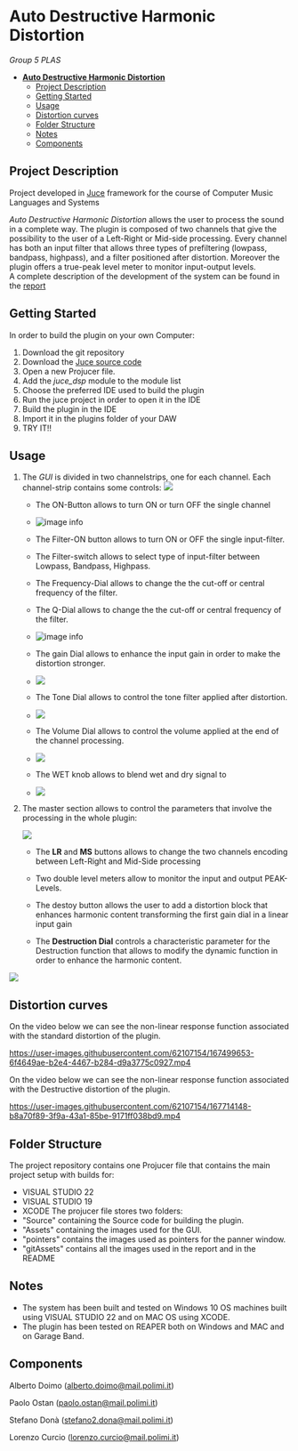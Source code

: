 # **Auto Destructive Harmonic Distortion**

 <em>Group 5 PLAS</em>

- [**Auto Destructive Harmonic Distortion**](#auto-destructive-harmonic-distortion)
  - [Project Description](#project-description)
  - [Getting Started](#getting-started)
  - [Usage](#usage)
  - [Distortion curves](#distortion-curves)
  - [Folder Structure](#folder-structure)
  - [Notes](#notes)
  - [Components](#components)

## Project Description

Project developed in [Juce](https://juce.com/) framework for the course of Computer Music Languages and Systems 
<!--
Granulands consists of a granular synthesizer that plays four different **Foley** sounds, all the generated through the <em>Granular Synthesis</em> technique. It also allows the user to manipulate their characteristics and to place them around the stereo spectrum.
A complete description of the development of the system can be found in the [report](https://github.com/polimi-cmls-22/group5-HW-SC-PLAS/blob/main/report1.pdf)
 -->
<em>Auto Destructive Harmonic Distortion</em> allows the user to process the sound in a complete way. The plugin is composed of two channels that give the possibility to the user of a Left-Right or Mid-side processing. Every channel has both an input filter that allows three types of prefiltering (lowpass, bandpass, highpass), and a filter positioned after distortion. Moreover the plugin offers a true-peak level meter to monitor input-output levels.  
A complete description of the development of the system can be found in the [report](https://github.com/polimi-cmls-22/group5-HW-SC-PLAS/blob/main/report1.pdf)

## Getting Started

In order to build the plugin on your own Computer:



1. Download the git repository
2. Download the [Juce source code](https://juce.com/get-juce)
3. Open a new Projucer file. 
4. Add the <em>juce_dsp</em> module to the module list
5. Choose the preferred IDE used to build the plugin
6. Run the juce project in order to open it in the IDE
7. Build the plugin in the IDE
8. Import it in the plugins folder of your DAW
9. TRY IT!! 



## Usage


1. The <em>GUI</em> is divided in two channelstrips, one for each channel. Each channel-strip contains some controls: 
  ![](./gitAssets/FullPlugin.PNG)
    

   
   * The ON-Button allows to turn ON or turn OFF the single channel
   * ![image info](./gitAssets/CHANNELON.PNG)
   

   * The Filter-ON button allows to turn ON or OFF the single input-filter.
   
   * The Filter-switch allows to select type of input-filter between Lowpass, Bandpass, Highpass.
   
   * The Frequency-Dial allows to change the the cut-off or central frequency of the filter. 
   
   * The Q-Dial allows to change the the cut-off or central frequency of the filter. 
   * ![image info](./gitAssets/FILTER.PNG)
   


   * The gain Dial allows to enhance the input gain in order to make the distortion stronger.
   * ![](./gitAssets/GAINDIAL.PNG)

   * The Tone Dial allows to control the tone filter applied after distortion.
   * ![](./gitAssets/TONE.PNG)
  
   * The Volume Dial allows to control the volume applied at the end of the channel processing.
   * ![](./gitAssets/VOLUME.PNG)
  
   * The WET knob allows to blend wet and dry signal to 
   * ![](./gitAssets/WET.PNG)


2. The master section allows to control the parameters that involve the processing in the whole plugin:

   ![](./gitAssets/MASTERCH.PNG)

   * The **LR** and **MS** buttons allows to change the two channels encoding between Left-Right and Mid-Side processing   

   * Two double level meters allow to monitor the input and output PEAK-Levels.
  
   * The destoy button allows the user to add a distortion block that enhances harmonic content transforming the first gain dial in a linear input gain

   * The **Destruction Dial** controls a characteristic parameter for the Destruction function that allows to modify the dynamic function in order to enhance the harmonic content. 

![](./gitAssets/PLUGINALLDESTROY.PNG)

## Distortion curves

On the video below we can see the non-linear response function associated with the standard distortion of the plugin.


 https://user-images.githubusercontent.com/62107154/167499653-6f4649ae-b2e4-4467-b284-d9a3775c0927.mp4

On the video below we can see the non-linear response function associated with the Destructive distortion of the plugin.


 https://user-images.githubusercontent.com/62107154/167714148-b8a70f89-3f9a-43a1-85be-9171ff038bd9.mp4



## Folder Structure

The project repository contains one Projucer file that contains the main project setup with builds for:
* VISUAL STUDIO 22 
* VISUAL STUDIO 19
* XCODE
The projucer file stores two folders:
* "Source" containing the Source code for building the plugin.
* "Assets" containing the images used for the GUI.
* "pointers" contains the images used as pointers for the panner window.
* "gitAssets" contains all the images used in the report and in the README


## Notes

* The system has been built and tested on Windows 10 OS machines built using VISUAL STUDIO 22 and on MAC OS using XCODE.
* The plugin has been tested on REAPER both on Windows and MAC and on Garage Band. 

## Components 
Alberto Doimo (alberto.doimo@mail.polimi.it) </p>
Paolo Ostan (paolo.ostan@mail.polimi.it) </p>
Stefano Donà (stefano2.dona@mail.polimi.it) </p>
Lorenzo Curcio (lorenzo.curcio@mail.polimi.it) </p>
